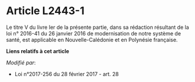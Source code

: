 # Article L2443-1

Le titre V du livre Ier de la présente partie, dans sa rédaction résultant de la loi n° 2016-41 du 26 janvier 2016 de
modernisation de notre système de santé, est applicable en Nouvelle-Calédonie et en Polynésie française.

**Liens relatifs à cet article**

_Modifié par_:

  - Loi n°2017-256 du 28 février 2017 - art. 28
